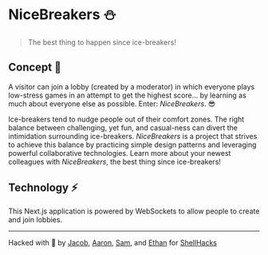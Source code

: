 # NiceBreakers ⛄

> The best thing to happen since ice-breakers!

## Concept 🧠

A visitor can join a lobby (created by a moderator) in which everyone plays low-stress games in an attempt to get the highest score... by learning as much about everyone else as possible. Enter: _NiceBreakers_. 😎

Ice-breakers tend to nudge people out of their comfort zones. The right balance between challenging, yet fun, and casual-ness can divert the intimidation surrounding ice-breakers. _NiceBreakers_ is a project that strives to achieve this balance by practicing simple design patterns and leveraging powerful collaborative technologies. Learn more about your newest colleagues with _NiceBreakers_, the best thing since ice-breakers!

## Technology ⚡

This Next.js application is powered by WebSockets to allow people to create and join lobbies.

---

Hacked with 💖 by [Jacob][jacob], [Aaron][aaron], [Sam][sam], and [Ethan][ethan] for [ShellHacks][shellhacks]

[jacob]: https://github.com/barrotbake
[aaron]: https://github.com/AaronLieb
[ethan]: https://github.com/EthanThatOneKid
[sam]: https://github.com/samuelsandoval1
[shellhacks]: https://twitter.com/upefiu
